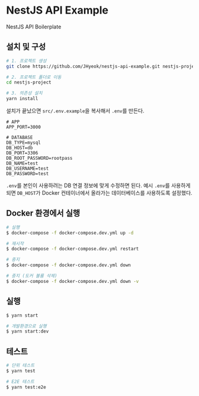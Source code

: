 # NestJS API Example

NestJS API Boilerplate

## 설치 및 구성

```bash
# 1. 프로젝트 생성
git clone https://github.com/JHyeok/nestjs-api-example.git nestjs-project

# 2. 프로젝트 폴더로 이동
cd nestjs-project

# 3. 의존성 설치
yarn install
```

설치가 끝났으면 `src/.env.example`을 복사해서 `.env`를 만든다.

```
# APP
APP_PORT=3000

# DATABASE
DB_TYPE=mysql
DB_HOST=db
DB_PORT=3306
DB_ROOT_PASSWORD=rootpass
DB_NAME=test
DB_USERNAME=test
DB_PASSWORD=test
```

`.env`를 본인이 사용하려는 DB 연결 정보에 맞게 수정하면 된다. 예시 `.env`를 사용하게 되면 `DB_HOST`가 Docker 컨테이너에서 올라가는 데이터베이스를 사용하도록 설정했다.

## Docker 환경에서 실행

```bash
# 실행
$ docker-compose -f docker-compose.dev.yml up -d

# 재시작
$ docker-compose -f docker-compose.dev.yml restart

# 중지
$ docker-compose -f docker-compose.dev.yml down

# 중지 (도커 볼륨 삭제)
$ docker-compose -f docker-compose.dev.yml down -v
```

## 실행

```bash
$ yarn start

# 개발환경으로 실행
$ yarn start:dev
```

## 테스트

```bash
# 단위 테스트
$ yarn test

# E2E 테스트
$ yarn test:e2e
```

